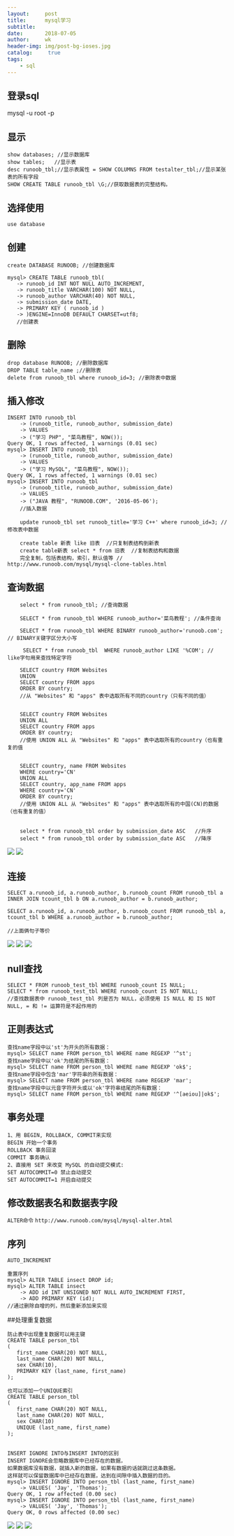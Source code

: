 ```yaml
---
layout:     post
title:      mysql学习
subtitle:   
date:       2018-07-05
author:     wk
header-img: img/post-bg-ioses.jpg
catalog: 	 true
tags:
    - sql
---
```


## 登录sql
mysql -u root -p 
## 显示
```
show databases; //显示数据库
show tables;   //显示表
desc runoob_tbl;//显示表属性 = SHOW COLUMNS FROM testalter_tbl;//显示某张表的所有字段
SHOW CREATE TABLE runoob_tbl \G;//获取数据表的完整结构。
```
## 选择使用
`use database`
## 创建
```
create DATABASE RUNOOB; //创建数据库

mysql> CREATE TABLE runoob_tbl(
   -> runoob_id INT NOT NULL AUTO_INCREMENT,
   -> runoob_title VARCHAR(100) NOT NULL,
   -> runoob_author VARCHAR(40) NOT NULL,
   -> submission_date DATE,
   -> PRIMARY KEY ( runoob_id )
   -> )ENGINE=InnoDB DEFAULT CHARSET=utf8; 
   //创建表
```
## 删除
```
drop database RUNOOB; //删除数据库
DROP TABLE table_name ;//删除表
delete from runoob_tbl where runoob_id=3; //删除表中数据
```

## 插入修改
```
INSERT INTO runoob_tbl 
    -> (runoob_title, runoob_author, submission_date)
    -> VALUES
    -> ("学习 PHP", "菜鸟教程", NOW());
Query OK, 1 rows affected, 1 warnings (0.01 sec)
mysql> INSERT INTO runoob_tbl
    -> (runoob_title, runoob_author, submission_date)
    -> VALUES
    -> ("学习 MySQL", "菜鸟教程", NOW());
Query OK, 1 rows affected, 1 warnings (0.01 sec)
mysql> INSERT INTO runoob_tbl
    -> (runoob_title, runoob_author, submission_date)
    -> VALUES
    -> ("JAVA 教程", "RUNOOB.COM", '2016-05-06');
    //插入数据
    
    update runoob_tbl set runoob_title='学习 C++' where runoob_id=3; //修改表中数据
    
    create table 新表 like 旧表  //只复制表结构到新表
    create table新表 select * from 旧表  //复制表结构和数据
    完全复制，包括表结构，索引，默认值等 //   http://www.runoob.com/mysql/mysql-clone-tables.html
```
## 查询数据
```    
    select * from runoob_tbl; //查询数据
 
    SELECT * from runoob_tbl WHERE runoob_author='菜鸟教程'; //条件查询
  
    SELECT * from runoob_tbl WHERE BINARY runoob_author='runoob.com'; // BINARY关键字区分大小写
  
     SELECT * from runoob_tbl  WHERE runoob_author LIKE '%COM'; // like字句用来查找特定字符
    
    SELECT country FROM Websites
	UNION
	SELECT country FROM apps
	ORDER BY country;
    //从 "Websites" 和 "apps" 表中选取所有不同的country（只有不同的值）
    
    
    SELECT country FROM Websites
	UNION ALL
	SELECT country FROM apps
	ORDER BY country;
	//使用 UNION ALL 从 "Websites" 和 "apps" 表中选取所有的country（也有重复的值
	
	
	SELECT country, name FROM Websites
	WHERE country='CN'
	UNION ALL
	SELECT country, app_name FROM apps
	WHERE country='CN'
	ORDER BY country;
	//使用 UNION ALL 从 "Websites" 和 "apps" 表中选取所有的中国(CN)的数据（也有重复的值）
	
	
	select * from runoob_tbl order by submission_date ASC   //升序
	select * from runoob_tbl order by submission_date ASC   //降序

```
![](https://ws1.sinaimg.cn/large/006tNc79ly1fszbok1n4bj30vc0f00t1.jpg)
![](https://ws2.sinaimg.cn/large/006tNc79ly1fszboj65clj315o17m761.jpg)

## 连接
```
SELECT a.runoob_id, a.runoob_author, b.runoob_count FROM runoob_tbl a INNER JOIN tcount_tbl b ON a.runoob_author = b.runoob_author;

SELECT a.runoob_id, a.runoob_author, b.runoob_count FROM runoob_tbl a, tcount_tbl b WHERE a.runoob_author = b.runoob_author;

//上面俩句子等价
```
![](https://ws2.sinaimg.cn/large/006tNc79ly1fszcoz90wxj30ei08waa9.jpg)
![](https://ws4.sinaimg.cn/large/006tNc79ly1fszcqsldx5j31600ykwg7.jpg)
![](https://ws1.sinaimg.cn/large/006tNc79ly1fszcqqcfi4j315q0yi75z.jpg)

## null查找
```
SELECT * FROM runoob_test_tbl WHERE runoob_count IS NULL;
SELECT * from runoob_test_tbl WHERE runoob_count IS NOT NULL;
//查找数据表中 runoob_test_tbl 列是否为 NULL，必须使用 IS NULL 和 IS NOT NULL, = 和 != 运算符是不起作用的
```

## 正则表达式
```
查找name字段中以'st'为开头的所有数据：
mysql> SELECT name FROM person_tbl WHERE name REGEXP '^st';
查找name字段中以'ok'为结尾的所有数据：
mysql> SELECT name FROM person_tbl WHERE name REGEXP 'ok$';
查找name字段中包含'mar'字符串的所有数据：
mysql> SELECT name FROM person_tbl WHERE name REGEXP 'mar';
查找name字段中以元音字符开头或以'ok'字符串结尾的所有数据：
mysql> SELECT name FROM person_tbl WHERE name REGEXP '^[aeiou]|ok$';

```

## 事务处理
```
1、用 BEGIN, ROLLBACK, COMMIT来实现
BEGIN 开始一个事务
ROLLBACK 事务回滚
COMMIT 事务确认
2、直接用 SET 来改变 MySQL 的自动提交模式:
SET AUTOCOMMIT=0 禁止自动提交
SET AUTOCOMMIT=1 开启自动提交
```

## 修改数据表名和数据表字段
`ALTER命令`
`http://www.runoob.com/mysql/mysql-alter.html`

## 序列
```
AUTO_INCREMENT

重置序列
mysql> ALTER TABLE insect DROP id;
mysql> ALTER TABLE insect
    -> ADD id INT UNSIGNED NOT NULL AUTO_INCREMENT FIRST,
    -> ADD PRIMARY KEY (id);
//通过删除自增的列，然后重新添加来实现
```

##处理重复数据
```
防止表中出现重复数据可以用主键
CREATE TABLE person_tbl
(
   first_name CHAR(20) NOT NULL,
   last_name CHAR(20) NOT NULL,
   sex CHAR(10),
   PRIMARY KEY (last_name, first_name)
);

也可以添加一个UNIQUE索引
CREATE TABLE person_tbl
(
   first_name CHAR(20) NOT NULL,
   last_name CHAR(20) NOT NULL,
   sex CHAR(10)
   UNIQUE (last_name, first_name)
);


INSERT IGNORE INTO与INSERT INTO的区别
INSERT IGNORE会忽略数据库中已经存在的数据，
如果数据库没有数据，就插入新的数据，如果有数据的话就跳过这条数据。
这样就可以保留数据库中已经存在数据，达到在间隙中插入数据的目的。
mysql> INSERT IGNORE INTO person_tbl (last_name, first_name)
    -> VALUES( 'Jay', 'Thomas');
Query OK, 1 row affected (0.00 sec)
mysql> INSERT IGNORE INTO person_tbl (last_name, first_name)
    -> VALUES( 'Jay', 'Thomas');
Query OK, 0 rows affected (0.00 sec)
```
![](https://ws1.sinaimg.cn/large/006tNc79ly1ft07tdnjbsj31600kk0tn.jpg)
![](https://ws1.sinaimg.cn/large/006tNc79ly1ft07tccu43j31660h2dgg.jpg)
![](https://ws1.sinaimg.cn/large/006tNc79ly1ft07tb989pj315q0j4wfd.jpg)

